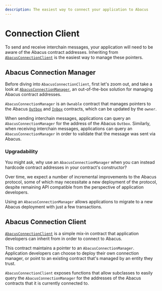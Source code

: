 ```yaml
---
description: The easiest way to connect your application to Abacus
---
```


# Connection Client

To send and receive interchain messages, your application will need to be aware of the Abacus contract addresses. Inheriting from [`AbacusConnectionClient`](https://github.com/abacus-network/abacus-monorepo/blob/main/solidity/app/contracts/AbacusConnectionClient.sol) is the easiest way to manage these pointers.

## Abacus Connection Manager

Before diving into `AbacusConnectionClient`, first let's zoom out, and take a look at [`AbacusConnectionManager`](https://github.com/abacus-network/abacus-monorepo/blob/main/solidity/core/contracts/AbacusConnectionManager.sol),  an out-of-the-box solution for managing Abacus contract addresses.

`AbacusConnectionManager` is an `Ownable` contract that manages pointers to the Abacus [`Outbox`](../../protocol/messaging/outbox.md) and [`Inbox`](../../protocol/messaging/inbox.md) contracts, which can be updated by the `owner`.

When sending interchain messages, applications can query an `AbacusConnectionManager` for the address of the Abacus `Outbox`. Similarly, when receiving interchain messages, applications can query an `AbacusConnectionManager` in order to validate that the message was sent via Abacus.

### Upgradability

You might ask, why use an `AbacusConnectionManager` when you can instead hardcode contract addresses in your contract's constructor?

Over time, we expect a number of incremental improvements to the Abacus protocol, some of which may necessitate a new deployment of the protocol, despite remaining API compatible from the perspective of application developers.

Using an `AbacusConnectionManager` allows applications to migrate to a new Abacus deployment with just a few transactions.

## Abacus Connection Client

[`AbacusConnectionClient`](https://github.com/abacus-network/abacus-monorepo/blob/main/solidity/app/contracts/AbacusConnectionClient.sol) is a simple mix-in contract that application developers can inherit from in order to connect to Abacus.

This contract maintains a pointer to an `AbacusConnectionManager`. Application developers can choose to deploy their own connection manager, or point to an existing contract that's managed by an entity they trust.

`AbacusConnectionClient` exposes functions that allow subclasses to easily query the `AbacusConnectionManager` for the addresses of the Abacus contracts that it is currently connected to.

